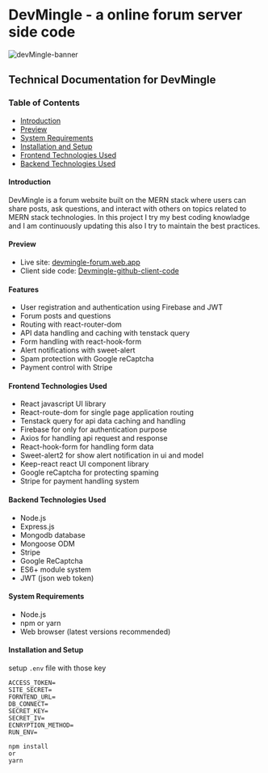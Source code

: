# DevMingle - a online forum server side code

![devMingle-banner](https://github.com/saiful7778/devmingle-client/assets/83330293/739b0da9-9b30-483d-9a14-370b1d2c6499)

## Technical Documentation for DevMingle

### Table of Contents

- [Introduction](#introduction)
- [Preview](#preview)
- [System Requirements](#system-requirements)
- [Installation and Setup](#installation-and-setup)
- [Frontend Technologies Used](#frontend-technologies-used)
- [Backend Technologies Used](#backend-technologies-used)

#### Introduction

DevMingle is a forum website built on the MERN stack where users can share posts, ask questions, and interact with others on topics related to MERN stack technologies. In this project I try my best coding knowladge and I am continuously updating this also I try to maintain the best practices.

#### Preview

- Live site: [devmingle-forum.web.app](https://devmingle-forum.web.app)
- Client side code: [Devmingle-github-client-code](https://github.com/saiful7778/devmingle-client)

#### Features

- User registration and authentication using Firebase and JWT
- Forum posts and questions
- Routing with react-router-dom
- API data handling and caching with tenstack query
- Form handling with react-hook-form
- Alert notifications with sweet-alert
- Spam protection with Google reCaptcha
- Payment control with Stripe

#### Frontend Technologies Used

- React javascript UI library
- React-route-dom for single page application routing
- Tenstack query for api data caching and handling
- Firebase for only for authentication purpose
- Axios for handling api request and response
- React-hook-form for handling form data
- Sweet-alert2 for show alert notification in ui and model
- Keep-react react UI component library
- Google reCaptcha for protecting spaming
- Stripe for payment handling system

#### Backend Technologies Used

- Node.js
- Express.js
- Mongodb database
- Mongoose ODM
- Stripe
- Google ReCaptcha
- ES6+ module system
- JWT (json web token)

#### System Requirements

- Node.js
- npm or yarn
- Web browser (latest versions recommended)

#### Installation and Setup

setup `.env` file with those key

```
ACCESS_TOKEN=
SITE_SECRET=
FORNTEND_URL=
DB_CONNECT=
SECRET_KEY=
SECRET_IV=
ECNRYPTION_METHOD=
RUN_ENV=
```

```
npm install
or
yarn
```
